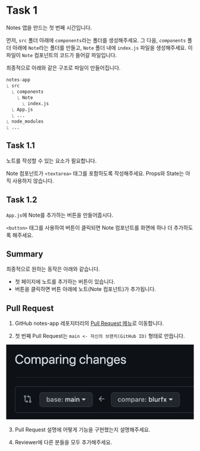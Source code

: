 # Task 1

Notes 앱을 만드는 첫 번째 시간입니다.


먼저, `src` 폴더 아래에 `components`라는 폴더를 생성해주세요. 그 다음, `components` 폴더 아래에 `Note`라는 폴더를 만들고, `Note` 폴더 내에 `index.js` 파일을 생성해주세요. 이 파일이 `Note` 컴포넌트의 코드가 들어갈 파일입니다.

최종적으로 아래와 같은 구조로 파일이 만들어집니다.
```
notes-app
⎿ src
  ⎿ components
    ⎿ Note
      ⎿ index.js 
  ⎿ App.js
  ⎿ ...
⎿ node_modules
⎿ ...
```

## Task 1.1

노트를 작성할 수 있는 요소가 필요합니다.

Note 컴포넌트가 `<textarea>` 태그를 포함하도록 작성해주세요. Props와 State는 아직 사용하지 않습니다.

## Task 1.2

`App.js`에 Note를 추가하는 버튼을 만들어줍시다. 

`<button>` 태그를 사용하여 버튼이 클릭되면 Note 컴포넌트를 화면에 하나 더 추가하도록 해주세요.

## Summary

최종적으로 원하는 동작은 아래와 같습니다.

- 첫 페이지에 노트를 추가하는 버튼이 있습니다.
- 버튼을 클릭하면 버튼 아래에 노트(Note 컴포넌트)가 추가됩니다.

## Pull Request

1. GitHub notes-app 레포지터리의 [Pull Request 메뉴](https://github.com/floating-points/notes-app/pulls)로 이동합니다.

2. 첫 번째 Pull Request는 `main <- 자신의 브랜치(GitHub ID)` 형태로 만듭니다.

![Pull Request Guide Image](/images/task-01/pr.png)

3. Pull Request 설명에 어떻게 기능을 구현했는지 설명해주세요.

4. Reviewer에 다른 분들을 모두 추가해주세요.